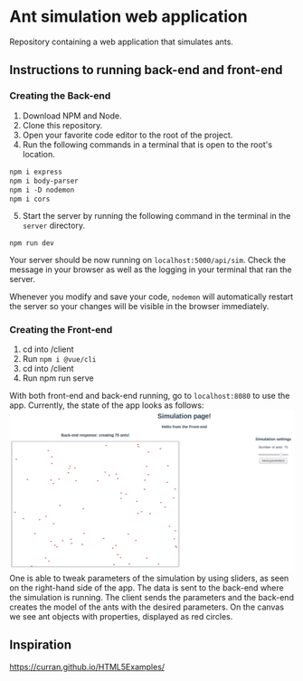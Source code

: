 # Ant simulation web application
Repository containing a web application that simulates ants.
## Instructions to running back-end and front-end
### Creating the Back-end
1. Download NPM and Node.
2. Clone this repository.
3. Open your favorite code editor to the root of the project.
4. Run the following commands in a terminal that is open to the root's location.
```
npm i express
npm i body-parser
npm i -D nodemon
npm i cors
```
5. Start the server by running the following command in the terminal in the `server` directory.
```
npm run dev
```
Your server should be now running on `localhost:5000/api/sim`. Check the message in your browser as well as the logging in your terminal that ran the server.

Whenever you modify and save your code, `nodemon` will automatically restart the server so your changes will be visible in the browser immediately.

### Creating the Front-end
1. cd into /client
2. Run `npm i @vue/cli`
3. cd into /client
4. Run npm run serve

With both front-end and back-end running, go to `localhost:8080` to use the app. Currently, the state of the app looks as follows:
![Hello world](ants-on-canvas.png)
One is able to tweak parameters of the simulation by using sliders, as seen on the right-hand side of the app. The data is sent to the back-end where the simulation is running. The client sends the parameters and the back-end creates the model of the ants with the desired parameters. On the canvas we see ant objects with properties, displayed as red circles.

## Inspiration
https://curran.github.io/HTML5Examples/
